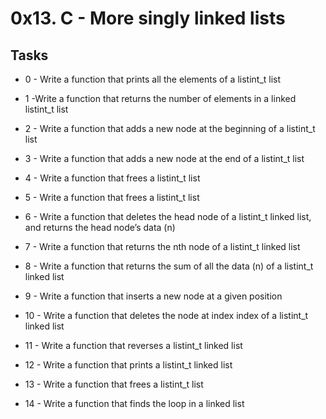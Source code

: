 # 0x13. C - More singly linked lists #

## Tasks ##
* 0 - Write a function that prints all the elements of a listint_t list

* 1 -Write a function that returns the number of elements in a linked listint_t list

* 2 - Write a function that adds a new node at the beginning of a listint_t list

* 3 - Write a function that adds a new node at the end of a listint_t list

* 4 - Write a function that frees a listint_t list

* 5 - Write a function that frees a listint_t list

* 6 - Write a function that deletes the head node of a listint_t linked list, and returns the head node’s data (n)

* 7 - Write a function that returns the nth node of a listint_t linked list

* 8 - Write a function that returns the sum of all the data (n) of a listint_t linked list

* 9 - Write a function that inserts a new node at a given position

* 10 - Write a function that deletes the node at index index of a listint_t linked list

* 11 - Write a function that reverses a listint_t linked list

* 12 - Write a function that prints a listint_t linked list

* 13 - Write a function that frees a listint_t list

* 14 - Write a function that finds the loop in a linked list
